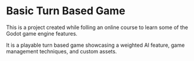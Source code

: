 # Basic Turn Based Game

This is a project created while folling an online course to learn some of the Godot game engine features.

It is a playable turn based game showcasing a weighted AI feature, game management techniques, and custom assets.
